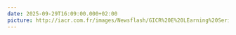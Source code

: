 ```yaml
---
date: 2025-09-29T16:09:00.000+02:00
picture: http://iacr.com.fr/images/Newsflash/GICR%20E%20LEarning%20Series%20Post.jpg
---
```

